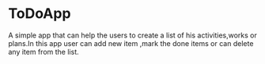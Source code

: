 # ToDoApp
A simple app that can help the users to create a list of his activities,works or plans.In this app user can add new item ,mark the done items or can delete any item from the list.
